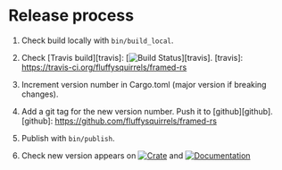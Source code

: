 # Release process

1. Check build locally with `bin/build_local`.
1. Check [Travis build][travis]: [![Build Status](https://travis-ci.org/fluffysquirrels/framed-rs.svg)][travis].
   [travis]: https://travis-ci.org/fluffysquirrels/framed-rs
1. Increment version number in Cargo.toml (major version if breaking changes).
1. Add a git tag for the new version number. Push it to [github][github].
   [github]: https://github.com/fluffysquirrels/framed-rs
1. Publish with `bin/publish`.
1. Check new version appears on
   [![Crate](https://img.shields.io/crates/v/framed.svg)][crates]
   and
   [![Documentation](https://docs.rs/framed/badge.svg)][docs]

   [crates]: https://crates.io/crates/framed
   [docs]: https://docs.rs/framed
